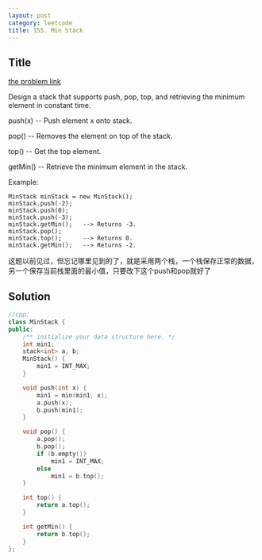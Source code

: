 ```yaml
---
layout: post
category: leetcode
title: 155. Min Stack
---
```

## Title
[the problem link](https://leetcode.com/problems/min-stack/description/)

Design a stack that supports push, pop, top, and retrieving the minimum element in constant time.

push(x) -- Push element x onto stack.

pop() -- Removes the element on top of the stack.

top() -- Get the top element.

getMin() -- Retrieve the minimum element in the stack.

Example:

	MinStack minStack = new MinStack();
	minStack.push(-2);
	minStack.push(0);
	minStack.push(-3);
	minStack.getMin();   --> Returns -3.
	minStack.pop();
	minStack.top();      --> Returns 0.
	minStack.getMin();   --> Returns -2.

这题以前见过，但忘记哪里见到的了，就是采用两个栈，一个栈保存正常的数据，另一个保存当前栈里面的最小值，只要改下这个push和pop就好了

## Solution
```c++
//cpp:
class MinStack {
public:
	/** initialize your data structure here. */
	int min1;
	stack<int> a, b;
	MinStack() {
		min1 = INT_MAX;
	}

	void push(int x) {
		min1 = min(min1, x);
		a.push(x);
		b.push(min1);
	}

	void pop() {
		a.pop();
		b.pop();
		if (b.empty())
			min1 = INT_MAX;
		else
			min1 = b.top();
	}

	int top() {
		return a.top();
	}

	int getMin() {
		return b.top();
	}
};
```
